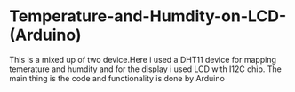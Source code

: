 # Temperature-and-Humdity-on-LCD-(Arduino)

This is a mixed up of two device.Here i used a DHT11 device for mapping temerature and humdity and for the display i used LCD with I12C chip. The main thing is the code and functionality is done by Arduino
